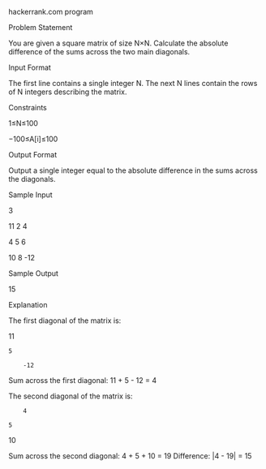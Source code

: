 hackerrank.com program


Problem Statement

You are given a square matrix of size N×N. Calculate the absolute difference of the sums across the two main diagonals.

Input Format

The first line contains a single integer N. The next N lines contain the rows of N integers describing the matrix.

Constraints 

1≤N≤100 

−100≤A[i]≤100

Output Format

Output a single integer equal to the absolute difference in the sums across the diagonals.

Sample Input


3

11 2 4

4 5 6

10 8 -12

Sample Output


15

Explanation


The first diagonal of the matrix is:


11

    5

        -12

Sum across the first diagonal: 11 + 5 - 12 = 4

The second diagonal of the matrix is:



        4

    5

10

Sum across the second diagonal: 4 + 5 + 10 = 19 
Difference: |4 - 19| = 15


